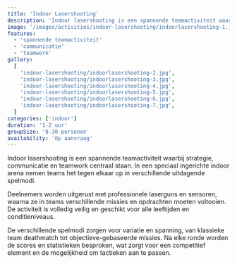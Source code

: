 ```yaml
---
title: 'Indoor Lasershooting'
description: 'Indoor lasershooting is een spannende teamactiviteit waarbij strategie, communicatie en teamwork centraal staan.'
image: '/images/activities/indoor-lasershooting/indoorlasershooting-1.jpg'
features:
  - 'spannende teamactiviteit'
  - 'communicatie'
  - 'teamwork'
gallery:
  [
    'indoor-lasershooting/indoorlasershooting-2.jpg',
    'indoor-lasershooting/indoorlasershooting-3.jpg',
    'indoor-lasershooting/indoorlasershooting-4.jpg',
    'indoor-lasershooting/indoorlasershooting-5.jpg',
    'indoor-lasershooting/indoorlasershooting-6.jpg',
    'indoor-lasershooting/indoorlasershooting-7.jpg',
  ]
categories: ['indoor']
duration: '1-2 uur'
groupSize: '8-30 personen'
availability: 'Op aanvraag'
---
```


Indoor lasershooting is een spannende teamactiviteit waarbij strategie, communicatie en teamwork centraal staan. In een speciaal ingerichte indoor arena nemen teams het tegen elkaar op in verschillende uitdagende spelmodi.

Deelnemers worden uitgerust met professionele laserguns en sensoren, waarna ze in teams verschillende missies en opdrachten moeten voltooien. De activiteit is volledig veilig en geschikt voor alle leeftijden en conditieniveaus.

De verschillende spelmodi zorgen voor variatie en spanning, van klassieke team deathmatch tot objectieve-gebaseerde missies. Na elke ronde worden de scores en statistieken besproken, wat zorgt voor een competitief element en de mogelijkheid om tactieken aan te passen.
